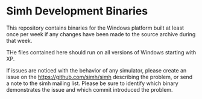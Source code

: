 # Simh Development Binaries

This repository contains binaries for the Windows platform built at least once per week if any changes have been made to the source archive during that week.

THe files contained here should run on all versions of Windows starting with XP.

If issues are noticed with the behavior of any simulator, please create an issue on the https://github.com/simh/simh describing the problem, or send a note to the simh mailing list.  Please be sure to identify which binary demonstrates the issue and which commit introduced the problem.

